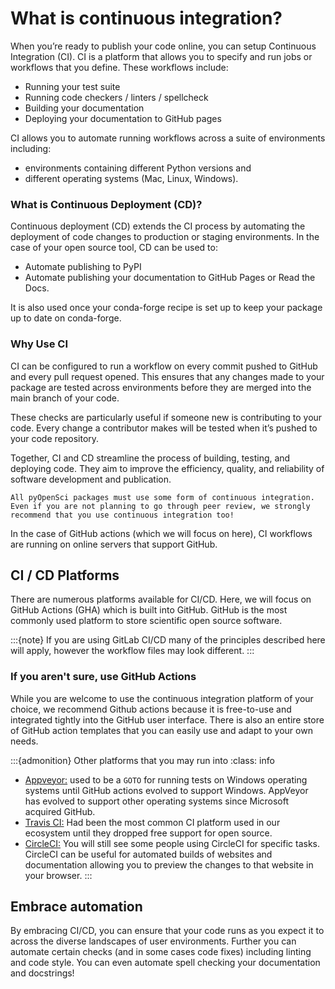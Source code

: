 # What is continuous integration?

When you’re ready to publish your code online, you can setup Continuous Integration (CI). CI is a platform that allows you to specify and run jobs or workflows that you define.
These workflows include:

- Running your test suite
- Running code checkers / linters / spellcheck
- Building your documentation
- Deploying your documentation to GitHub pages

CI allows you to automate running workflows across a suite of environments including:

- environments containing different Python versions and
- different operating systems (Mac, Linux, Windows).

### What is Continuous Deployment (CD)?

Continuous deployment (CD) extends the CI process by automating the deployment of code changes to production or staging environments. In the case of your open source tool, CD can be used to:

- Automate publishing to PyPI
- Automate publishing your documentation to GitHub Pages or Read the Docs.

It is also used once your conda-forge recipe is set up to keep your package up to date on conda-forge.

### Why Use CI

CI can be configured to run a workflow on every commit pushed to GitHub and every pull request opened. This ensures that any changes made to your package are tested across environments before they are merged into the main branch of your code.

These checks are particularly useful if someone new is contributing to your code. Every change a contributor makes will be tested when it’s pushed to your code repository.

Together, CI and CD streamline the process of building, testing, and deploying code. They aim to improve the efficiency, quality, and reliability of software development and publication.

```{note}
All pyOpenSci packages must use some form of continuous integration. Even if you are not planning to go through peer review, we strongly recommend that you use continuous integration too!
```

In the case of GitHub actions (which we will focus on here), CI workflows are running on online servers that support GitHub.

## CI / CD Platforms

There are numerous platforms available for CI/CD. Here, we will focus on GitHub Actions (GHA) which is built into GitHub. GitHub is the most commonly used platform to store scientific open source software.

:::{note}
If you are using GitLab CI/CD many of the principles described here will apply, however the workflow files may look different.
:::

### If you aren't sure, use GitHub Actions

While you are welcome to use the continuous integration platform of your choice,
we recommend Github actions because it is free-to-use and integrated tightly
into the GitHub user interface. There is also an entire store of GitHub action
templates that you can easily use and adapt to your own needs.

:::{admonition} Other platforms that you may run into
:class: info

- [Appveyor:](https://www.appveyor.com/) used to be a `GOTO` for running tests on Windows operating systems until GitHub actions evolved to support Windows. AppVeyor has evolved to support other operating systems since Microsoft acquired GitHub.
- [Travis CI:](https://www.travis-ci.com/) Had been the most common CI platform used in our ecosystem until they dropped free support for open source.
- [CircleCI:](https://circleci.com/) You will still see some people using CircleCI for specific tasks. CircleCI can be useful for automated builds of websites and documentation allowing you to preview the changes to that website in your browser.
  :::

## Embrace automation

By embracing CI/CD, you can ensure that your code runs as you expect it to across the diverse landscapes of user environments. Further you can
automate certain checks (and in some cases code fixes) including linting and code style. You can even automate spell checking your documentation
and docstrings!
